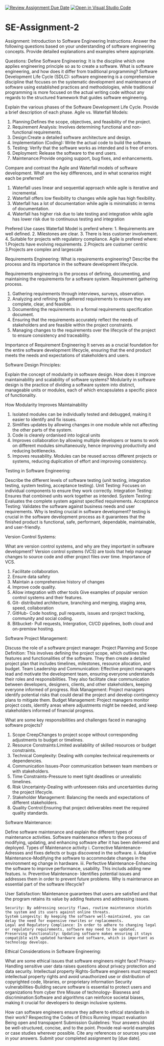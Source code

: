 [![Review Assignment Due Date](https://classroom.github.com/assets/deadline-readme-button-24ddc0f5d75046c5622901739e7c5dd533143b0c8e959d652212380cedb1ea36.svg)](https://classroom.github.com/a/-ucQIGTc)
[![Open in Visual Studio Code](https://classroom.github.com/assets/open-in-vscode-718a45dd9cf7e7f842a935f5ebbe5719a5e09af4491e668f4dbf3b35d5cca122.svg)](https://classroom.github.com/online_ide?assignment_repo_id=15232763&assignment_repo_type=AssignmentRepo)
# SE-Assignment-2
Assignment: Introduction to Software Engineering
Instructions:
Answer the following questions based on your understanding of software engineering concepts. Provide detailed explanations and examples where appropriate.

Questions:
Define Software Engineering:
It is the discpline which one applies engineering principle so as to create a software.
What is software engineering, and how does it differ from traditional programming? Software Development Life Cycle (SDLC):
  software engineering is a comprehensive discipline that focuses on  the systematic development and maintenance of software using established practices and methodologies, while traditional programming is more focused on the actual writing code without any regards to the structured framework that guides software engineering.

Explain the various phases of the Software Development Life Cycle. Provide a brief description of each phase.
Agile vs. Waterfall Models:
 1. Planning:Defines the scope, objectives, and feasibility of the project.
 2. Requirement Analysis: Involves determining functional and non-functional requirements.
 3. Design:Create a detailed software architecture and design.
 4. Implementation (Coding): Write the actual code to build the software.
 5. Testing: Verify that the software works as intended and is free of errors.
 6. Deployment: Release the software to the end users.
 7. Maintenance:Provide ongoing support, bug fixes, and enhancements.

Compare and contrast the Agile and Waterfall models of software development. What are the key differences, and in what scenarios might each be preferred?
 1. Waterfall uses linear and sequential approach while agile is iterative and incremental.
 2. Waterfall offers low flexibility to changes while agile has high flexibility.
 3. Waterfall has a lot of documentation while agile is minimalistic in terms of documentation.
 4. Waterfall has higher risk due to late testing and integration while agile has lower risk due to continuous testing and integration

Prefered Use cases
Waterfall Model is preferd where:
    1. Requirements are well defined.
    2. Milestones are clear.
    3. There is less customer involvement.
    4. Suitable for projects with regulatory compliance.
Agile is prefered where:
    1.Projects have evolving requirements.
    2.Projects are customer centric
    3.Projects are complex and largescale


Requirements Engineering:
What is requirements engineering? Describe the process and its importance in the software development lifecycle.

 Requirements engineering is the process of defining, documenting, and maintaining the requirements for a software system.
Requirement gathering process.
 1. Gathering requirements through interviews, surveys, observation.
 2. Analyzing and refining the gathered requirements to ensure they are complete, clear, and feasible.
 3. Documenting the requirements in a formal requirements specification document.
 4. Ensuring that the requirements accurately reflect the needs of stakeholders and are feasible within the project constraints.
 5. Managing changes to the requirements over the lifecycle of the project to ensure consistency and traceability.

Importance of Requirement Engineering
 It serves as a crucial foundation for the entire software development lifecycle, ensuring that the end product meets the needs and expectations of stakeholders and users.

Software Design Principles:
     
Explain the concept of modularity in software design. How does it improve maintainability and scalability of software systems?
 Modularity in software design is the practice of dividing a software system into distinct, manageable units or modules, each of which encapsulates a specific piece of functionality.

How Modularity Improves Maintainability
 1. Isolated modules can be individually tested and debugged, making it easier to identify and fix issues.
 2. Simlifies updates by allowing changes in one module while not affecting the other parts of the system.
 3. Code is clearely ordanised into logical units
 4. Improves collaboration by allowing multiple developers or teams to work on different modules simultaneously, hence improving productivity and reducing bottlenecks.
 5. Impoves reusability. Modules can be reused across different projects or systems, reducing duplication of effort and improving consistency.










Testing in Software Engineering:

Describe the different levels of software testing (unit testing, integration testing, system testing, acceptance testing). 
 Unit Testing: Focuses on individual components to ensure they work correctly.
 Integration Testing: Ensures that combined units work together as intended.
 System Testing: Evaluates the complete system against specified requirements.
 Acceptance Testing: Validates the software against business needs and user requirements.
Why is testing crucial in software development?
 testing is crucial in the software development process as it guarantees that the finished product is functional, safe, performant, dependable, maintainable, and user-friendly.

Version Control Systems:

What are version control systems, and why are they important in software development?
  Version control systems (VCS) are tools that help manage changes to source code and other project files over time. 
Importance of VCS.
  1. Facilitate collaboration.
  2. Ensure data safety
  3. Maintain a comprehensive history of changes
  4. Improve code quality.
  5. Allow integration with other tools 
Give examples of popular version control systems and their features.
 1. Git- distributed architecture, branching and merging, staging area, speed, collaboration
 2. GitHub- Code hosting, pull requests, issues and rproject tracking, community and social coding.
 3. Bitbucket- Pull requests, Intergration, CI/CD pipelines, both cloud and on-premisw hosting.


Software Project Management:

Discuss the role of a software project manager.
 Project Planning and Scope Definition: This involves defining the project scope, which outlines the features and functionalities of the software. They then create a detailed project plan that includes timelines, milestones, resource allocation, and budget.
 Team Leadership and Communication: Effective project managers lead and motivate the development team, ensuring everyone understands their roles and responsibilities. They also facilitate clear communication between developers, designers, clients, and other stakeholders, keeping everyone informed of progress.
 Risk Management: Project managers identify potential risks that could derail the project and develop contingency plans to mitigate them.
 Budget Management: Project managers monitor project costs, identify areas where adjustments might be needed, and keep stakeholders informed of financial progress.

What are some key responsibilities and challenges faced in managing software projects?
 1. Scope CreepChanges to project scope without corresponding adjustments to budget or timelines.
 2. Resource Constraints:Limited availability of skilled resources or budget constraints.
 3. Technical Complexity: Dealing with complex technical requirements or dependencies.
4. Communication Issues-Poor communication between team members or with stakeholders.
5. Time Constraints-Pressure to meet tight deadlines or unrealistic timelines.
6. Risk Uncertainty-Dealing with unforeseen risks and uncertainties during the project lifecycle.
7. Stakeholder Management: Balancing the needs and expectations of different stakeholders.
8. Quality Control:Ensuring that project deliverables meet the required quality standards.


Software Maintenance:

Define software maintenance and explain the different types of maintenance activities. 
 Software maintenance refers to the process of modifying, updating, and enhancing software after it has been delivered and deployed.
Types of Maintenance activity
 i. Corrective Maintenance- Adresses and fixes defects or bugs discovered in the software.
 ii. Adaptive Maintenance-Modifying the software to accommodate changes in the environment eg change in hardware.
 iii. Perfective Maintenance-Enhancing the software to improve performance, usability. This includs adding new featues.
 iv. Preventive Maintenance- Identifies potential issues and addresses them in order to prevent future problems.
Why is maintenance an essential part of the software lifecycle?

 User Satisfaction: Maintenance guarantees that users are satisfied and that the program retains its value by adding features and addressing issues.
                            
    Security: By addressing security flaws, routine maintenance shields the system and its users against online threats.                       
    System Longevity: By keeping the software well-maintained, you can delay the need for expensive rewrites or replacements.                    
    Legal and Regulatory Compliance: In order to adhere to changing legal or regulatory requirements, software may need to be updated.                      
    Preserving Functionality: Updating software makes ensuring it stays compatible with updated hardware and software, which is important as technology develops.

Ethical Considerations in Software Engineering:
 

What are some ethical issues that software engineers might face? 
 Privacy- Handling sensitive user data raises questions about privacy protection and data security.
 Intellectual property Rights-Software engineers must respect intellectual property rights and avoid unauthorized use or distribution of copyrighted code, libraries, or proprietary information
 Security vulnerabilities-Building secure software is essential to protect users and organizations from cyber thre
 Misuse of technology-
 Biasness and discrimination:Software and algorithms can reinforce societal biases, making it crucial for developers to design inclusive systems.

How can software engineers ensure they adhere to ethical standards in their work?
 Respecting the Codes of Ethics
  Running impact evaluation
Being open and transpapent
Submission Guidelines:
Your answers should be well-structured, concise, and to the point.
Provide real-world examples or case studies wherever possible.
Cite any references or sources you use in your answers.
Submit your completed assignment by [due date].
